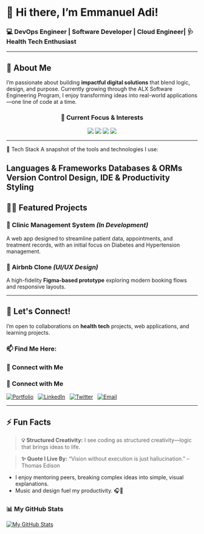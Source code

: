 # 👋 Hi there, I’m **Emmanuel Adi**!

### 💻 DevOps Engineer | Software Developer | Cloud Engineer| 🩺 Health Tech Enthusiast

---

## 🚀 About Me

I’m passionate about building **impactful digital solutions** that blend logic, design, and purpose. Currently growing through the ALX Software Engineering Program, I enjoy transforming ideas into real-world applications—one line of code at a time.

<h3 align="center">🌱 Current Focus & Interests</h3>

<p align="center">
  <img src="https://img.shields.io/badge/Front--End_Development-React,_Next.js,_React_Native-blue?style=for-the-badge&logo=react" />
  <img src="https://img.shields.io/badge/Design_&_Empathy-UI/UX,_Accessibility-pink?style=for-the-badge&logo=figma" />
  <img src="https://img.shields.io/badge/Health_Tech_Bridge-Clinician_+_Developer-green?style=for-the-badge&logo=heartbeat" />
  <img src="https://img.shields.io/badge/The_Backend-API,_Automation,_Database-orange?style=for-the-badge&logo=postgresql" />
</p>


---

🧠 Tech Stack
A snapshot of the tools and technologies I use:

Languages & Frameworks
Databases & ORMs
Version Control
Design, IDE & Productivity
Styling
---

## 🧑‍💻 Featured Projects

### 🏥 Clinic Management System *(In Development)*
A web app designed to streamline patient data, appointments, and treatment records, with an initial focus on Diabetes and Hypertension management.

### 🏡 Airbnb Clone *(UI/UX Design)*
A high-fidelity **Figma-based prototype** exploring modern booking flows and responsive layouts.

---

## 🤝 Let's Connect!

I’m open to collaborations on **health tech** projects, web applications, and learning projects.

### 📫 Find Me Here:

### 🤝 Connect with Me

### 🤝 Connect with Me

[![Portfolio](https://img.shields.io/badge/Portfolio-adieddy.com-2196F3?style=for-the-badge&logo=google-chrome&logoColor=white)](https://www.adieddy.com)
&nbsp;
[![LinkedIn](https://img.shields.io/badge/LinkedIn-Profile-0A66C2?style=for-the-badge&logo=linkedin&logoColor=white)](https://www.linkedin.com/in/emmanuel-a-618594265)
&nbsp;
[![Twitter](https://img.shields.io/badge/X-@adieddy10-000000?style=for-the-badge&logo=x&logoColor=white)](https://twitter.com/adieddy10)
&nbsp;
[![Email](https://img.shields.io/badge/Email-adiemmanuel10@gmail.com-D14836?style=for-the-badge&logo=gmail&logoColor=white)](mailto:adiemmanuel10@gmail.com)

---

## ⚡ Fun Facts

> **💡 Structured Creativity:** I see coding as structured creativity—logic that brings ideas to life.

> **✨ Quote I Live By:** “Vision without execution is just hallucination.” – Thomas Edison

* I enjoy mentoring peers, breaking complex ideas into simple, visual explanations.
* Music and design fuel my productivity. 🎧🎨

### 📊 My GitHub Stats

[![My GitHub Stats](https://github-readme-stats.vercel.app/api?username=adieddygit&show_icons=true&theme=onedark&hide_border=true)](https://github.com/adieddygit)
    

